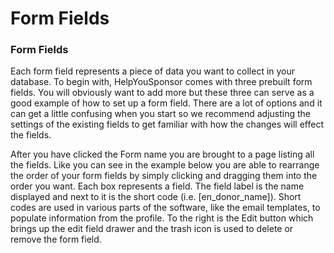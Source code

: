 # Form Fields

### Form Fields

Each form field represents a piece of data you want to collect in your database. To begin with, HelpYouSponsor comes with three prebuilt form fields. You will obviously want to add more but these three can serve as a good example of how to set up a form field. There are a lot of options and it can get a little confusing when you start so we recommend adjusting the settings of the existing fields to get familiar with how the changes will effect the fields.

After you have clicked the Form name you are brought to a page listing all the fields. Like you can see in the example below you are able to rearrange the order of your form fields by simply clicking and dragging them into the order you want. Each box represents a field. The field label is the name displayed and next to it is the short code (i.e. \[en\_donor\_name]). Short codes are used in various parts of the software, like the email templates, to populate information from the profile. To the right is the Edit button which brings up the edit field drawer and the trash icon is used to delete or remove the form field.

<figure><img src="https://3474867315-files.gitbook.io/~/files/v0/b/gitbook-x-prod.appspot.com/o/spaces%2FUtvGkHqkxF65IiEXi3vz%2Fuploads%2F2XiDVX4V8Z9dpKa3Kxry%2Fimage_2023-05-12_154937054.png?alt=media&#x26;token=9f3859c9-83de-4eb1-bf55-19b36f9cca7b" alt=""><figcaption></figcaption></figure>
